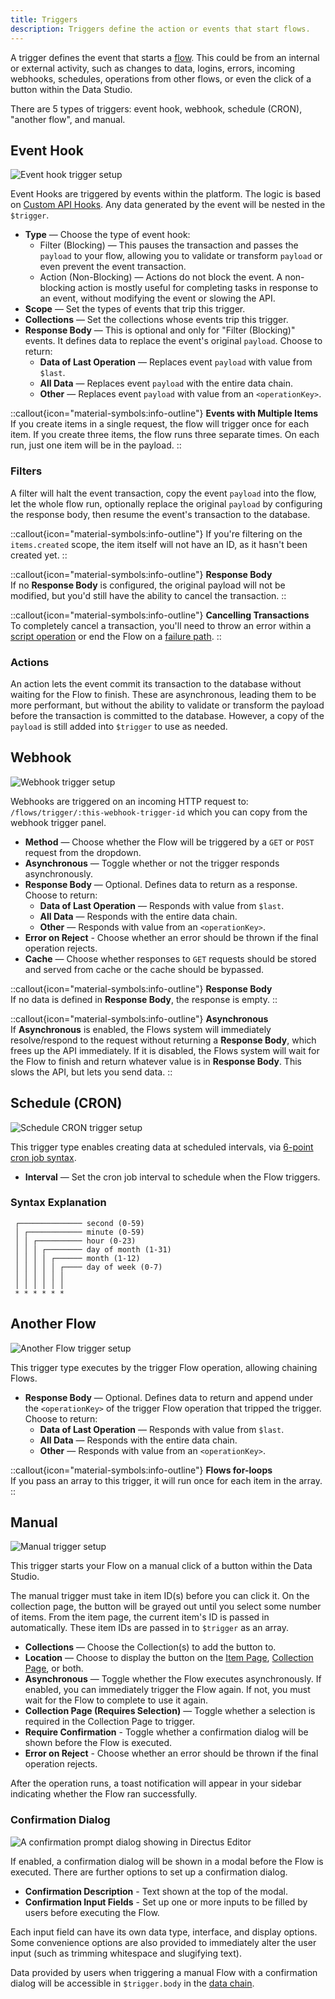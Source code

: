 ```yaml
---
title: Triggers
description: Triggers define the action or events that start flows.
---
```


A trigger defines the event that starts a [flow](/guides/automate/flows). This could be from an internal or external activity, such as
changes to data, logins, errors, incoming webhooks, schedules, operations from other flows, or even the click of a
button within the Data Studio.

There are 5 types of triggers: event hook, webhook, schedule (CRON), "another flow", and manual.

## Event Hook

![Event hook trigger setup](/img/724d4aae-7dd7-4d36-8c1c-88e8cb59a9ee.webp)

Event Hooks are triggered by events within the platform. The logic is based on [Custom API Hooks](/guides/extensions/api-extensions/hooks).
Any data generated by the event will be nested in the `$trigger`.

- **Type** — Choose the type of event hook:
  - Filter (Blocking) — This pauses the transaction and passes the `payload` to your flow, allowing you to
    validate or transform `payload` or even prevent the event transaction.
  - Action (Non-Blocking) — Actions do not block the event. A non-blocking action is mostly useful for
    completing tasks in response to an event, without modifying the event or slowing the API.
- **Scope** — Set the types of events that trip this trigger.
- **Collections** — Set the collections whose events trip this trigger.
- **Response Body** — This is optional and only for "Filter (Blocking)" events. It defines data to replace the
  event's original `payload`. Choose to return:
  - **Data of Last Operation** — Replaces event `payload` with value from `$last`.
  - **All Data** — Replaces event `payload` with the entire data chain.
  - **Other** — Replaces event `payload` with value from an `<operationKey>`.

::callout{icon="material-symbols:info-outline"}
**Events with Multiple Items**  
If you create items in a single request, the flow will trigger once for each item. If you create three items,
the flow runs three separate times. On each run, just one item will be in the payload.
::

### Filters

A filter will halt the event transaction, copy the event `payload` into the flow, let the whole flow run,
optionally replace the original `payload` by configuring the response body, then resume the event's transaction to
the database.

::callout{icon="material-symbols:info-outline"}
If you're filtering on the `items.created` scope, the item itself will not have an ID, as it hasn't been created yet.
::

::callout{icon="material-symbols:info-outline"}
**Response Body**  
If no **Response Body** is configured, the original payload will not be modified, but you'd still have the ability to
cancel the transaction.
::

::callout{icon="material-symbols:info-outline"}
**Cancelling Transactions**  
To completely cancel a transaction, you'll need to throw an error within a
[script operation](/guides/automate/operations) or end the Flow on a [failure path](/guides/automate/flows).
::

### Actions

An action lets the event commit its transaction to the database without waiting for the Flow to finish. These are asynchronous, leading them to be more performant, but without the ability to validate or transform the payload before the transaction is committed to the database. However, a copy of the `payload` is still added into `$trigger` to use as needed.

## Webhook

![Webhook trigger setup](/img/d32100e6-1238-4234-83be-93eb3427b8d2.webp)

Webhooks are triggered on an incoming HTTP request to: `/flows/trigger/:this-webhook-trigger-id` which you can copy from the webhook
trigger panel.

- **Method** — Choose whether the Flow will be triggered by a `GET` or `POST` request from the dropdown.
- **Asynchronous** — Toggle whether or not the trigger responds asynchronously.
- **Response Body** — Optional. Defines data to return as a response. Choose to return:
  - **Data of Last Operation** — Responds with value from `$last`.
  - **All Data** — Responds with the entire data chain.
  - **Other** — Responds with value from an `<operationKey>`.
- **Error on Reject** - Choose whether an error should be thrown if the final operation rejects.
- **Cache** — Choose whether responses to `GET` requests should be stored and served from cache or the cache should be
  bypassed.

::callout{icon="material-symbols:info-outline"}
**Response Body**  
If no data is defined in **Response Body**, the response is empty.
::

::callout{icon="material-symbols:info-outline"}
**Asynchronous**  
If **Asynchronous** is enabled, the Flows system will immediately resolve/respond to the request without returning a
**Response Body**, which frees up the API immediately. If it is disabled, the Flows system will wait for the Flow to
finish and return whatever value is in **Response Body**. This slows the API, but lets you send data.
::

## Schedule (CRON)

![Schedule CRON trigger setup](/img/f5f5d71c-462f-4a45-a6bc-6ad1ed3a8462.webp)

This trigger type enables creating data at scheduled intervals, via
[6-point cron job syntax](https://github.com/node-schedule/node-schedule#cron-style-scheduling).

- **Interval** — Set the cron job interval to schedule when the Flow triggers.

### Syntax Explanation

```
 ┌────────────── second (0-59)
 │ ┌──────────── minute (0-59)
 │ │ ┌────────── hour (0-23)
 │ │ │ ┌──────── day of month (1-31)
 │ │ │ │ ┌────── month (1-12)
 │ │ │ │ │ ┌──── day of week (0-7)
 │ │ │ │ │ │
 │ │ │ │ │ │
 * * * * * *
```

## Another Flow

![Another Flow trigger setup](/img/2e6dec0e-2550-4c13-8cf0-0bca786b71cc.webp)

This trigger type executes by the trigger Flow operation, allowing chaining Flows.

- **Response Body** — Optional. Defines data to return and append under the `<operationKey>` of
  the trigger Flow operation that tripped the trigger. Choose to return:
  - **Data of Last Operation** — Responds with value from `$last`.
  - **All Data** — Responds with the entire data chain.
  - **Other** — Responds with value from an `<operationKey>`.

::callout{icon="material-symbols:info-outline"}
**Flows for-loops**  
If you pass an array to this trigger, it will run once for each item in the array.
::

## Manual

![Manual trigger setup](/img/87a4a8ea-3a07-49d4-b1c4-e4a791e0b293.webp)

This trigger starts your Flow on a manual click of a button within the Data Studio.

The manual trigger must take in item ID(s) before you can click it. On the collection page, the button will be
grayed out until you select some number of items. From the item page, the current item's ID is passed in
automatically. These item IDs are passed in to `$trigger` as an array.

- **Collections** — Choose the Collection(s) to add the button to.
- **Location** — Choose to display the button on the [Item Page](/guides/content/editor),
  [Collection Page](/guides/content/explore), or both.
- **Asynchronous** — Toggle whether the Flow executes asynchronously. If enabled, you can immediately trigger the Flow
  again. If not, you must wait for the Flow to complete to use it again.
- **Collection Page (Requires Selection)** — Toggle whether a selection is required in the Collection Page to trigger.
- **Require Confirmation** - Toggle whether a confirmation dialog will be shown before the Flow is executed.
- **Error on Reject** - Choose whether an error should be thrown if the final operation rejects.

After the operation runs, a toast notification will appear in your
sidebar indicating whether the Flow ran successfully.

### Confirmation Dialog

![A confirmation prompt dialog showing in Directus Editor](/img/7ce51378-3f33-406e-9eeb-7d3ba2e22c31.webp)

If enabled, a confirmation dialog will be shown in a modal before the Flow is executed. There are further options to set
up a confirmation dialog.

- **Confirmation Description** - Text shown at the top of the modal.
- **Confirmation Input Fields** - Set up one or more inputs to be filled by users before executing the Flow.

Each input field can have its own data type, interface, and display options. Some convenience options are also provided
to immediately alter the user input (such as trimming whitespace and slugifying text).

Data provided by users when triggering a manual Flow with a confirmation dialog will be accessible in `$trigger.body` in
the [data chain](/guides/automate/data-chain).
